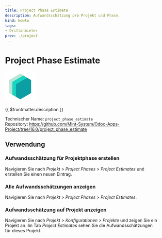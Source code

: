 ```yaml
---
title: Project Phase Estimate
description: Aufwandsschätzung pro Projekt und Phase.
kind: howto
tags:
- Drittanbieter
prev: ./project
---
```

# Project Phase Estimate
![icon_oms_box](attachments/icons_odoo_mint_system.png)

{{ $frontmatter.description }}

Technischer Name: `project_phase_estimate`\
Repository: <https://github.com/Mint-System/Odoo-Apps-Project/tree/16.0/project_phase_estimate>

## Verwendung

### Aufwandsschätzung für Projektphase erstellen

Navigieren Sie nach *Projekt > Project Phases > Project Estimates* und erstellen Sie einen neuen Eintrag.

### Alle Aufwandsschätzungen anzeigen

Navigieren Sie nach *Projekt > Project Phases > Project Estimates*.

### Aufwandsschätzung auf Projekt anzeigen

Navigieren Sie nach *Projekt > Konfigurationen > Projekte* und zeigen Sie ein Projekt an. Im Tab *Project Estimates* sehen Sie die Aufwandsschätzungen für dieses Projekt.